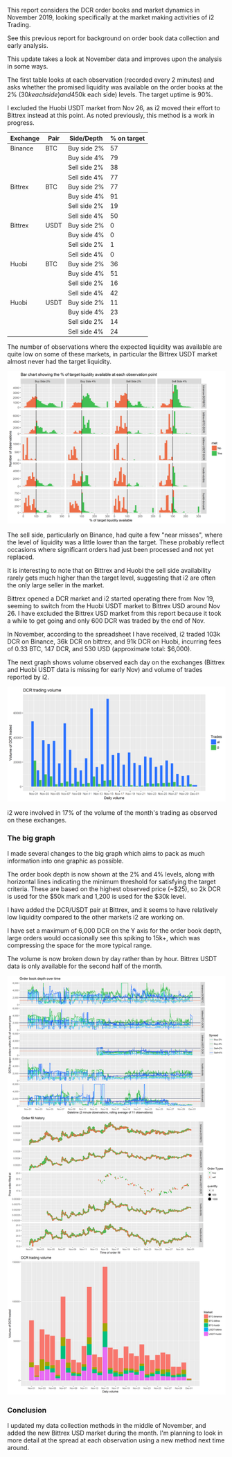 This report considers the DCR order books and market dynamics in November 2019, looking specifically at the market making activities of i2 Trading.

See this previous report for background on order book data collection and early analysis.

This update takes a look at November data and improves upon the analysis in some ways.

The first table looks at each observation (recorded every 2 minutes) and asks whether the promised liquidity was available on the order books at the 2% ($30k each side) and 4% ($50k each side) levels. The target uptime is 90%.

I excluded the Huobi USDT market from Nov 26, as i2 moved their effort to Bittrex instead at this point. As noted previously, this method is a work in progress.

| Exchange | Pair | Side/Depth   | % on target |
| -------- | ---- | ------------ | ----------- |
| Binance  | BTC  | Buy side 2%  | 57          |
|          |      | Buy side 4%  | 79          |
|          |      | Sell side 2% | 38          |
|          |      | Sell side 4% | 77          |
| Bittrex  | BTC  | Buy side 2%  | 77          |
|          |      | Buy side 4%  | 91          |
|          |      | Sell side 2% | 19          |
|          |      | Sell side 4% | 50          |
| Bittrex  | USDT | Buy side 2%  | 0           |
|          |      | Buy side 4%  | 0           |
|          |      | Sell side 2% | 1           |
|          |      | Sell side 4% | 0           |
| Huobi    | BTC  | Buy side 2%  | 36          |
|          |      | Buy side 4%  | 51          |
|          |      | Sell side 2% | 16          |
|          |      | Sell side 4% | 42          |
| Huobi    | USDT | Buy side 2%  | 11          |
|          |      | Buy side 4%  | 23          |
|          |      | Sell side 2% | 14          |
|          |      | Sell side 4% | 24          |

The number of observations where the expected liquidity was available are quite low on some of these markets, in particular the Bittrex USDT market almost never had the target liquidity. 

![Liquidity as percent of target](liquidity-targets.png)

The sell side, particularly on Binance, had quite a few "near misses", where the level of liquidity was a little lower than the target. These probably reflect occasions where significant orders had just been processed and not yet replaced.

It is interesting to note that on Bittrex and Huobi the sell side availability rarely gets much higher than the target level, suggesting that i2 are often the only large seller in the market.

Bittrex opened a DCR market and i2 started operating there from Nov 19, seeming to switch from the Huobi USDT market to Bittrex USD around Nov 26. I have excluded the Bittrex USD market from this report because it took a while to get going and only 600 DCR was traded by the end of Nov.

In November, according to the spreadsheet I have received, i2 traded 103k DCR on Binance, 36k DCR on bittrex, and 91k DCR on Huobi, incurring fees of 0.33 BTC, 147 DCR, and 530 USD (approximate total: $6,000).

The next graph shows volume observed each day on the exchanges (Bittrex and Huobi USDT data is missing for early Nov) and volume of trades reported by i2. 

![The volume of DCR traded by i2 and in total on the observed markets](volume-i2-all.png)

i2 were involved in 17% of the volume of the month's trading as observed on these exchanges.

### The big graph

I made several changes to the big graph which aims to pack as much information into one graphic as possible.

The order book depth is now shown at the 2% and 4% levels, along with horizontal lines indicating the minimum threshold for satisfying the target criteria. These are based on the highest observed price (~$25), so 2k DCR is used for the $50k mark and 1,200 is used for the $30k level.

I have added the DCR/USDT pair at Bittrex, and it seems to have relatively low liquidity compared to the other markets i2 are working on.

I have set a maximum of 6,000 DCR on the Y axis for the order book depth, large orders would occasionally see this spiking to 15k+, which was compressing the space for the more typical range.

The volume is now broken down by day rather than by hour. Bittrex USDT data is only available for the second half of the month.

![](orderbooks-history-volume.png)

### Conclusion

I updated my data collection methods in the middle of November, and added the new Bittrex USD market during the month. I'm planning to look in more detail at the spread at each observation using a new method next time around.